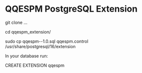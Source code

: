 # QQESPM PostgreSQL Extension 


git clone ...

cd qqespm_extension/

sudo cp qqespm--1.0.sql qqespm.control /usr/share/postgresql/16/extension

In your database run:

CREATE EXTENSION qqespm


